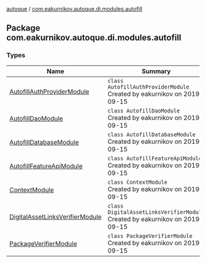 [autoque](../index.md) / [com.eakurnikov.autoque.di.modules.autofill](./index.md)

## Package com.eakurnikov.autoque.di.modules.autofill

### Types

| Name | Summary |
|---|---|
| [AutofillAuthProviderModule](-autofill-auth-provider-module/index.md) | `class AutofillAuthProviderModule`<br>Created by eakurnikov on 2019-09-15 |
| [AutofillDaoModule](-autofill-dao-module/index.md) | `class AutofillDaoModule`<br>Created by eakurnikov on 2019-09-15 |
| [AutofillDatabaseModule](-autofill-database-module/index.md) | `class AutofillDatabaseModule`<br>Created by eakurnikov on 2019-09-15 |
| [AutofillFeatureApiModule](-autofill-feature-api-module/index.md) | `class AutofillFeatureApiModule`<br>Created by eakurnikov on 2019-09-15 |
| [ContextModule](-context-module/index.md) | `class ContextModule`<br>Created by eakurnikov on 2019-09-15 |
| [DigitalAssetLinksVerifierModule](-digital-asset-links-verifier-module/index.md) | `class DigitalAssetLinksVerifierModule`<br>Created by eakurnikov on 2019-09-15 |
| [PackageVerifierModule](-package-verifier-module/index.md) | `class PackageVerifierModule`<br>Created by eakurnikov on 2019-09-15 |
